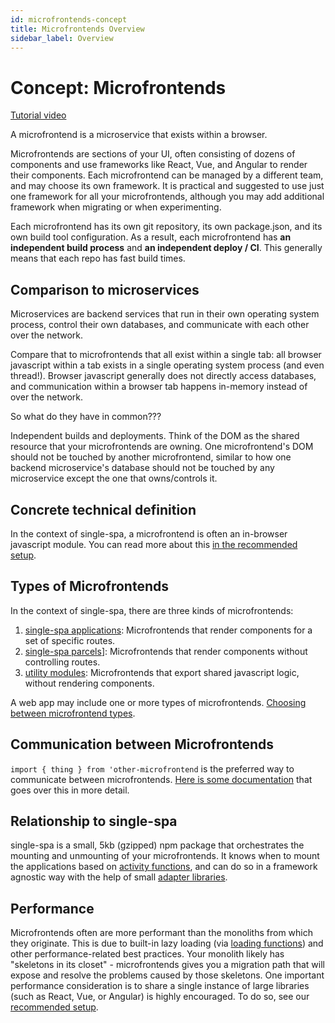 ```yaml
---
id: microfrontends-concept
title: Microfrontends Overview
sidebar_label: Overview
---
```


# Concept: Microfrontends

[Tutorial video](https://www.youtube.com/watch?v=3EUfbnHi6Wg&list=PLLUD8RtHvsAOhtHnyGx57EYXoaNsxGrTU&index=1)

A microfrontend is a microservice that exists within a browser.

Microfrontends are sections of your UI, often consisting of dozens of components and use frameworks like React, Vue, and Angular to render their components. Each microfrontend can be managed by a different team, and may choose its own framework. It is practical and suggested to use just one framework for all your microfrontends, although you may add additional framework when migrating or when experimenting.

Each microfrontend has its own git repository, its own package.json, and its own build tool configuration. As a result, each microfrontend has **an independent build process** and **an independent deploy / CI**. This generally means that each repo has fast build times.

## Comparison to microservices

Microservices are backend services that run in their own operating system process, control their own databases, and communicate with each other over the network.

Compare that to microfrontends that all exist within a single tab: all browser javascript within a tab exists in a single operating system process (and even thread!). Browser javascript generally does not directly access databases, and communication within a browser tab happens in-memory instead of over the network.

So what do they have in common???

Independent builds and deployments. Think of the DOM as the shared resource that your microfrontends are owning. One microfrontend's DOM should not be touched by another microfrontend, similar to how one backend microservice's database should not be touched by any microservice except the one that owns/controls it.

## Concrete technical definition

In the context of single-spa, a microfrontend is often an in-browser javascript module. You can read more about this [in the recommended setup](/docs/recommended-setup#in-browser-versus-build-time-modules).

## Types of Microfrontends

In the context of single-spa, there are three kinds of microfrontends:

1. [single-spa applications](/docs/building-applications): Microfrontends that render components for a set of specific routes.
2. [single-spa parcels](/docs/parcels-overview)]: Microfrontends that render components without controlling routes.
3. [utility modules](/docs/recommended-setup#utility-modules-styleguide-api-etc): Microfrontends that export shared javascript logic, without rendering components.

A web app may include one or more types of microfrontends. [Choosing between microfrontend types](/docs/recommended-setup#applications-versus-parcels-versus-utility-modules).

## Communication between Microfrontends

`import { thing } from 'other-microfrontend` is the preferred way to communicate between microfrontends. [Here is some documentation](/docs/recommended-setup#inter-app-communication) that goes over this in more detail.

## Relationship to single-spa

single-spa is a small, 5kb (gzipped) npm package that orchestrates the mounting and unmounting of your microfrontends. It knows when to mount the applications based on [activity functions](/docs/api/#registerapplication), and can do so in a framework agnostic way with the help of small [adapter libraries](/docs/ecosystem).

## Performance

Microfrontends often are more performant than the monoliths from which they originate. This is due to built-in lazy loading (via [loading functions](/docs/api/#registerapplication)) and other performance-related best practices. Your monolith likely has "skeletons in its closet" - microfrontends gives you a migration path that will expose and resolve the problems caused by those skeletons. One important performance consideration is to share a single instance of large libraries (such as React, Vue, or Angular) is highly encouraged. To do so, see our [recommended setup](/docs/recommended-setup#shared-dependencies).